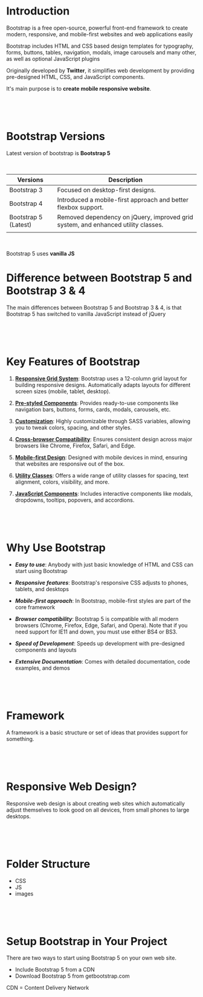# Introduction

Bootstrap is a free open-source, powerful front-end framework to create modern, responsive, and mobile-first websites and web applications easily

Bootstrap includes HTML and CSS based design templates for typography, forms, buttons, tables, navigation, modals, image carousels and many other, as well as optional JavaScript plugins

Originally developed by **Twitter**, it simplifies web development by providing pre-designed HTML, CSS, and JavaScript components.

It's main purpose is to **create mobile responsive website**.

&nbsp;

&nbsp;

# Bootstrap Versions

Latest version of bootstrap is **Bootstrap 5**

&nbsp;

| Versions             | Description                                                                       |
| -------------------- | --------------------------------------------------------------------------------- |
| Bootstrap 3          | Focused on desktop-first designs.                                                 |
| Bootstrap 4          | Introduced a mobile-first approach and better flexbox support.                    |
| Bootstrap 5 (Latest) | Removed dependency on jQuery, improved grid system, and enhanced utility classes. |
|                      |                                                                                   |

&nbsp;

Bootstrap 5 uses **vanilla JS**

# Difference between Bootstrap 5 and Bootstrap 3 & 4

The main differences between Bootstrap 5 and Bootstrap 3 & 4, is that Bootstrap 5 has switched to vanilla JavaScript instead of jQuery

&nbsp;

&nbsp;

# Key Features of Bootstrap

1. <u>**Responsive Grid System**</u>: Bootstrap uses a 12-column grid layout for building responsive designs.
   Automatically adapts layouts for different screen sizes (mobile, tablet, desktop).

2. <u>**Pre-styled Components**</u>: Provides ready-to-use components like navigation bars, buttons, forms, cards, modals, carousels, etc.

3. <u>**Customization**</u>: Highly customizable through SASS variables, allowing you to tweak colors, spacing, and other styles.

4. <u>**Cross-browser Compatibility**</u>: Ensures consistent design across major browsers like Chrome, Firefox, Safari, and Edge.

5. <u>**Mobile-first Design**</u>: Designed with mobile devices in mind, ensuring that websites are responsive out of the box.

6. <u>**Utility Classes**</u>: Offers a wide range of utility classes for spacing, text alignment, colors, visibility, and more.

7. <u>**JavaScript Components**</u>: Includes interactive components like modals, dropdowns, tooltips, popovers, and accordions.

&nbsp;

&nbsp;

# Why Use Bootstrap

- **_Easy to use_**: Anybody with just basic knowledge of HTML and CSS can start using Bootstrap

- **_Responsive features_**: Bootstrap's responsive CSS adjusts to phones, tablets, and desktops

- **_Mobile-first approach_**: In Bootstrap, mobile-first styles are part of the core framework

- **_Browser compatibility_**: Bootstrap 5 is compatible with all modern browsers (Chrome, Firefox, Edge, Safari, and Opera). Note that if you need support for IE11 and down, you must use either BS4 or BS3.

- **_Speed of Development_**: Speeds up development with pre-designed components and layouts

- **_Extensive Documentation_**: Comes with detailed documentation, code examples, and demos

&nbsp;

&nbsp;

# Framework

A framework is a basic structure or set of ideas that provides support for something.

&nbsp;

&nbsp;

# Responsive Web Design?

Responsive web design is about creating web sites which automatically adjust themselves to look good on all devices, from small phones to large desktops.

&nbsp;

&nbsp;

# Folder Structure

- CSS
- JS
- images

&nbsp;

&nbsp;

# Setup Bootstrap in Your Project

There are two ways to start using Bootstrap 5 on your own web site.

- Include Bootstrap 5 from a CDN
- Download Bootstrap 5 from getbootstrap.com

CDN = Content Delivery Network
